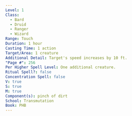```yaml
---
Level: 1
Class:
  - Bard
  - Druid
  - Ranger
  - Wizard
Range: Touch
Duration: 1 hour
Casting Time: 1 action
Target/Area: 1 creature
Additional Detail: Target's speed increases by 10 ft.
"Page #": 256
Per Higher Spell Level: One additional creature.
Ritual Spell?: false
Concentration Spell: false
V: true
S: true
M: true
Component(s): pinch of dirt
School: Transmutation
Book: PHB
---
```

